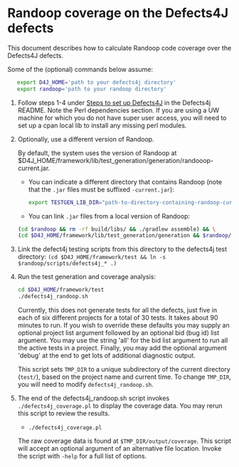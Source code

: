 # Randoop coverage on the Defects4J defects

This document describes how to calculate Randoop code coverage over the
Defects4J defects.

Some of the (optional) commands below assume:

```sh
   export D4J_HOME='path to your defects4j directory'
   export randoop='path to your randoop directory'
```

1. Follow steps 1-4 under [Steps to set up
   Defects4J](https://github.com/rjust/defects4j/blob/master/README.md#steps-to-set-up-defects4j)
   in the Defects4j README.
   Note the Perl dependencies section.  If you are using a UW machine for which you
   do not have super user access, you will need to set up a cpan local lib to
   install any missing perl modules.

2. Optionally, use a different version of Randoop.

   By default, the system uses the version of Randoop at
   $D4J_HOME/framework/lib/test_generation/generation/randooop-current.jar.

   * You can indicate a different directory that contains Randoop (note
     that the `.jar` files must be suffixed `-current.jar`):

     ```sh
     export TESTGEN_LIB_DIR="path-to-directory-containing-randoop-current.jar"
     ```

   * You can link `.jar` files from a local version of Randoop:

    <!-- markdownlint-disable line-length -->
     ```sh
     (cd $randoop && rm -rf build/libs/ && ./gradlew assemble) && \
     (cd $D4J_HOME/framework/lib/test_generation/generation && $randoop/scripts/replace-randoop-jars.sh "-current")
     ```
    <!-- markdownlint-enable line-length -->

3. Link the defect4j testing scripts from this directory to the defects4j test directory:
   `(cd $D4J_HOME/framework/test && ln -s $randoop/scripts/defects4j_* .)`

4. Run the test generation and coverage analysis:

    ```sh
    cd $D4J_HOME/framework/test
    ./defects4j_randoop.sh
    ```

    Currently, this does not generate tests for all the defects, just five in
    each of six different projects for a total of 30 tests. It takes about 90
    minutes to run. If you wish to override these defaults you may supply
    an optional project list argument followed by an optional bid (bug id)
    list argument. You may use the string 'all' for the bid list argument to
    run all the active tests in a project.  Finally, you may add the optional
    argument 'debug' at the end to get lots of additional diagnostic output.

    This script sets `TMP_DIR` to a unique subdirectory of the current directory
    (`test/`), based on the project name and current time.
    To change `TMP_DIR`, you will need to modify `defects4j_randoop.sh`.

5. The end of the defects4j_randoop.sh script invokes `./defects4j_coverage.pl` to
   display the coverage data.  You may rerun this script to review the results.
    * `./defects4j_coverage.pl`

    The raw coverage data is found at `$TMP_DIR/output/coverage`.
    This script will accept an optional argument of an alternative file location.
    Invoke the script with `-help` for a full list of options.
